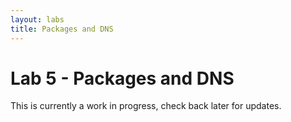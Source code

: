 ```yaml
---
layout: labs
title: Packages and DNS
---
```

# Lab 5 - Packages and DNS

This is currently a work in progress, check back later for updates.
